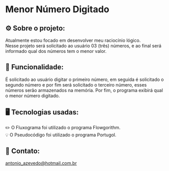 # Menor Número Digitado

## ⚙️ Sobre o projeto:
Atualmente estou focado em desenvolver meu raciocínio lógico.<br>
Nesse projeto será solicitado ao usuário 03 (três) números, e ao final será informado qual dos números tem o menor valor.

## 📐 Funcionalidade:
É solicitado ao usuário digitar o primeiro número, em seguida é solicitado o segundo número e por fim será solicitado o terceiro número, esses números serão armazenados na memória. Por fim, o programa exibirá qual o menor número digitado.

## 🖥️ Tecnologias usadas:
✏️ O Fluxograma foi utilizado o programa Flowgorithm.<br>
💡 O Pseudocódigo foi utilizado o programa Portugol.

## 📧 Contato:
antonio_azevedo@hotmail.com.br

